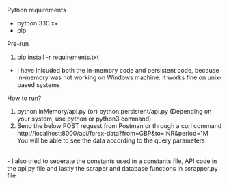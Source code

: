 Python requirements
- python 3.10.x+
- pip

Pre-run
1) pip install -r requirements.txt

- I have inlcuded both the in-memory code and persistent code, because in-memory was not working on Windows machine. It works fine on unix-based systems

How to run?
1) python inMemory/api.py (or) python persistent/api.py (Depending on your system, use python or python3 command)
2) Send the below POST request from Postman or through a curl command <br/>
http://localhost:8000/api/forex-data?from=GBP&to=INR&period=1M <br/>
You will be able to see the data according to the query parameters
<br/>
- I also tried to seperate the constants used in a constants file, API code in the api.py file and lastly the scraper and database functions in scrapper.py file
